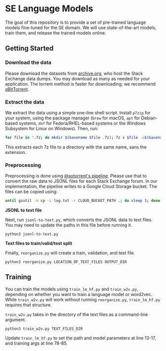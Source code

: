 # SE Language Models

The goal of this repository is to provide a set of pre-trained language models fine-tuned for the SE domain. We
will use state-of-the-art models, train them, and release the trained models online.


## Getting Started

### Download the data

Please download the datasets from [archive.org](https://archive.org/download/stackexchange), who host the Stack Exchange data dumps. You may download as many as needed for your application. The torrent method is faster for downloading; we recommend [qBitTorrent](https://www.qbittorrent.org/download.php).

### Extract the data

We extract the data using a simple one-line shell script. Install `p7zip` for your system, using the package manager (`brew` for macOS, `apt` for Debian-based systems, `dnf` for Fedora/RHEL-based systems or the Windows Subsystem for Linux on Windows). Then, run:

```sh
for file in *.7z; do mkdir $(basename $file .7z); 7z x $file -o$(basename $file .7z); done
```

This extracts each 7z file to a directory with the same name, sans the extension.

### Preprocessing

Preprocessing is done using [@sotorrent's pipeline](https://github.com/sotorrent/preprocessing-pipeline/). Please use that to convert the raw data to JSONL files for each Stack Exchange forum. In our implementation, the pipeline writes to a Google Cloud Storage bucket. The files can be copied using:

```sh
until gsutil -m cp -L log.txt -r CLOUD_BUCKET_PATH .; do sleep 1; done 
```

**JSONL to text file**

Next, run `jsonl-to-text.py`, which converts the JSONL data to text files. You may need to update the paths in this file before running it.

```
python3 jsonl-to-text.py
```

**Text files to train/valid/test split**

Finally, `reorganize.py` will create a train, validation, and test file.

```
python3 reorganize.py LOCATION_OF_TEXT_FILES OUTPUT_DIR
```

## Training

You can train the models using `train_lm_hf.py` and `train_w2v.py`, depending on whether you want to train a language model or word2vec. While `train_w2v.py` will work without running `reorganize.py`, `train_lm_hf.py` requires that structure. 

`train_w2v.py` takes in the directory of the text files as a command-line argument.

```
python3 train_w2v.py TEXT_FILES_DIR
```

Update `train_lm_hf.py` to set the path and model parameters at line 13-17, and training args at line 78-85.
